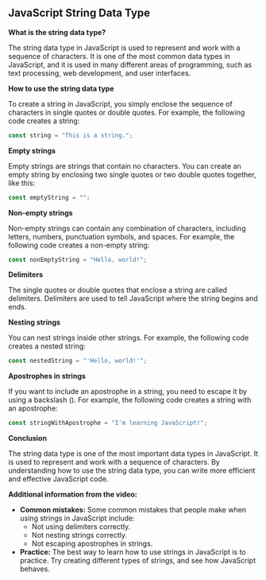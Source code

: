 ## JavaScript String Data Type

**What is the string data type?**

The string data type in JavaScript is used to represent and work with a sequence of characters. It is one of the most common data types in JavaScript, and it is used in many different areas of programming, such as text processing, web development, and user interfaces.

**How to use the string data type**

To create a string in JavaScript, you simply enclose the sequence of characters in single quotes or double quotes. For example, the following code creates a string:

```javascript
const string = "This is a string.";
```

**Empty strings**

Empty strings are strings that contain no characters. You can create an empty string by enclosing two single quotes or two double quotes together, like this:

```javascript
const emptyString = "";
```

**Non-empty strings**

Non-empty strings can contain any combination of characters, including letters, numbers, punctuation symbols, and spaces. For example, the following code creates a non-empty string:

```javascript
const nonEmptyString = "Hello, world!";
```

**Delimiters**

The single quotes or double quotes that enclose a string are called delimiters. Delimiters are used to tell JavaScript where the string begins and ends.

**Nesting strings**

You can nest strings inside other strings. For example, the following code creates a nested string:

```javascript
const nestedString = "'Hello, world!'";
```

**Apostrophes in strings**

If you want to include an apostrophe in a string, you need to escape it by using a backslash (\). For example, the following code creates a string with an apostrophe:

```javascript
const stringWithApostrophe = "I'm learning JavaScript!";
```

**Conclusion**

The string data type is one of the most important data types in JavaScript. It is used to represent and work with a sequence of characters. By understanding how to use the string data type, you can write more efficient and effective JavaScript code.

**Additional information from the video:**

- **Common mistakes:** Some common mistakes that people make when using strings in JavaScript include:
  - Not using delimiters correctly.
  - Not nesting strings correctly.
  - Not escaping apostrophes in strings.
- **Practice:** The best way to learn how to use strings in JavaScript is to practice. Try creating different types of strings, and see how JavaScript behaves.
